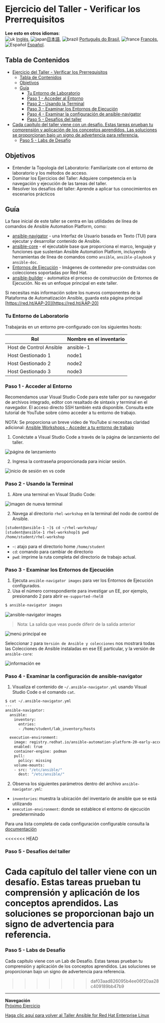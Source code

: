 # Ejercicio del Taller - Verificar los Prerrequisitos

**Lee esto en otros idiomas**:
<br>![uk](../../../images/uk.png) [Inglés](README.md),  ![japan](../../../images/japan.png)[日本語](README.ja.md), ![brazil](../../../images/brazil.png) [Português do Brasil](README.pt-br.md), ![france](../../../images/fr.png) [Francés](README.fr.md),![Español](../../../images/col.png) [Español](README.es.md).

## Tabla de Contenidos

- [Ejercicio del Taller - Verificar los Prerrequisitos](#ejercicio-del-taller---verificar-los-prerrequisitos)
  - [Tabla de Contenidos](#tabla-de-contenidos)
  - [Objetivos](#objetivos)
  - [Guía](#guía)
    - [Tu Entorno de Laboratorio](#tu-entorno-de-laboratorio)
    - [Paso 1 - Acceder al Entorno](#paso-1---acceder-al-entorno)
    - [Paso 2 - Usando la Terminal](#paso-2---usando-la-terminal)
    - [Paso 3 - Examinar los Entornos de Ejecución](#paso-3---examinar-los-entornos-de-ejecución)
    - [Paso 4 - Examinar la configuración de ansible-navigator](#paso-4---examinar-la-configuración-de-ansible-navigator)
    - [Paso 5 - Desafíos del taller](#paso-5---desafíos-del-taller)
- [Cada capítulo del taller viene con un desafío. Estas tareas prueban tu comprensión y aplicación de los conceptos aprendidos. Las soluciones se proporcionan bajo un signo de advertencia para referencia.](#cada-capítulo-del-taller-viene-con-un-desafío-estas-tareas-prueban-tu-comprensión-y-aplicación-de-los-conceptos-aprendidos-las-soluciones-se-proporcionan-bajo-un-signo-de-advertencia-para-referencia)
    - [Paso 5 - Labs de Desafío](#paso-5---labs-de-desafío)

## Objetivos

* Entender la Topología del Laboratorio: Familiarízate con el entorno de laboratorio y los métodos de acceso.
* Dominar los Ejercicios del Taller: Adquiere competencia en la navegación y ejecución de las tareas del taller.
* Resolver los desafíos del taller: Aprende a aplicar tus conocimientos en escenarios prácticos

## Guía

La fase inicial de este taller se centra en las utilidades de línea de comandos de Ansible Automation Platform, como:


- [ansible-navigator](https://github.com/ansible/ansible-navigator) - una Interfaz de Usuario basada en Texto (TUI) para ejecutar y desarrollar contenido de Ansible.
- [ansible-core](https://docs.ansible.com/core.html) - el ejecutable base que proporciona el marco, lenguaje y funciones que sustentan Ansible Automation Platform, incluyendo herramientas de línea de comandos como `ansible`, `ansible-playbook` y `ansible-doc`.
- [Entornos de Ejecución](https://docs.redhat.com/en/documentation/red_hat_ansible_automation_platform/latest/html/using_automation_execution/index) - Imágenes de contenedor pre-construidas con colecciones soportadas por Red Hat.
- [ansible-builder](https://github.com/ansible/ansible-builder) - automatiza el proceso de construcción de Entornos de Ejecución. No es un enfoque principal en este taller.

Si necesitas más información sobre los nuevos componentes de la Plataforma de Automatización Ansible, guarda esta página principal [https://red.ht/AAP-20](https://red.ht/AAP-20)


### Tu Entorno de Laboratorio

Trabajarás en un entorno pre-configurado con los siguientes hosts:


| Rol                   | Nombre en el inventario |
| ---------------------| -----------------------|
| Host de Control Ansible | ansible-1      |
| Host Gestionado 1       | node1          |
| Host Gestionado 2       | node2          |
| Host Gestionado 3       | node3          |

### Paso 1 - Acceder al Entorno

Recomendamos usar Visual Studio Code para este taller por su navegador de archivos integrado, editor con resaltado de sintaxis y terminal en el navegador. El acceso directo SSH también está disponible. Consulta este tutorial de YouTube sobre cómo acceder a tu entorno de trabajo.

NOTA: Se proporciona un breve video de YouTube si necesitas claridad adicional:
[Ansible Workshops - Acceder a tu entorno de trabajo](https://youtu.be/Y_Gx4ZBfcuk)


1. Conéctate a Visual Studio Code a través de la página de lanzamiento del taller.

  ![página de lanzamiento](images/launch_page.png)

2. Ingresa la contraseña proporcionada para iniciar sesión.

  ![inicio de sesión en vs code](images/vscode_login.png)


### Paso 2 - Usando la Terminal

1. Abre una terminal en Visual Studio Code:

  ![imagen de nueva terminal](images/vscode-new-terminal.png)

2. Navega al directorio `rhel-workshop` en la terminal del nodo de control de Ansible.

```bash
[student@ansible-1 ~]$ cd ~/rhel-workshop/
[student@ansible-1 rhel-workshop]$ pwd
/home/student/rhel-workshop
```

* `~`: atajo para el directorio home `/home/student`
* `cd`: comando para cambiar de directorio
* `pwd`: imprime la ruta completa del directorio de trabajo actual.

### Paso 3 - Examinar los Entornos de Ejecución

1. Ejecuta `ansible-navigator images` para ver los Entornos de Ejecución configurados.
2. Usa el número correspondiente para investigar un EE, por ejemplo, presionando 2 para abrir `ee-supported-rhel8`

```bash
$ ansible-navigator images
```

![ansible-navigator images](images/navigator-images.png)


> Nota: La salida que veas puede diferir de la salida anterior


![menú principal ee](images/navigator-ee-menu.png)

Seleccionar `2` para `Versión de Ansible y colecciones` nos mostrará todas las Colecciones de Ansible instaladas en ese EE particular, y la versión de `ansible-core`:

![información ee](images/navigator-ee-collections.png)

### Paso 4 - Examinar la configuración de ansible-navigator

1. Visualiza el contenido de `~/.ansible-navigator.yml` usando Visual Studio Code o el comando `cat`.

```bash
$ cat ~/.ansible-navigator.yml
---
ansible-navigator:
  ansible:
    inventory:
      entries:
      - /home/student/lab_inventory/hosts

  execution-environment:
    image: registry.redhat.io/ansible-automation-platform-20-early-access/ee-supported-rhel8:2.0.0
    enabled: true
    container-engine: podman
    pull:
      policy: missing
    volume-mounts:
    - src: "/etc/ansible/"
      dest: "/etc/ansible/"
```

2. Observa los siguientes parámetros dentro del archivo `ansible-navigator.yml`:

* `inventories`: muestra la ubicación del inventario de ansible que se está utilizando
* `execution-environment`: donde se establece el entorno de ejecución predeterminado

Para una lista completa de cada configuración configurable consulta la [documentación](https://ansible.readthedocs.io/projects/navigator/settings/)

<<<<<<< HEAD
### Paso 5 - Desafíos del taller

Cada capítulo del taller viene con un desafío. Estas tareas prueban tu comprensión y aplicación de los conceptos aprendidos. Las soluciones se proporcionan bajo un signo de advertencia para referencia.
=======
### Paso 5 - Labs de Desafío

Cada capítulo viene con un Lab de Desafío. Estas tareas prueban tu comprensión y aplicación de los conceptos aprendidos. Las soluciones se proporcionan bajo un signo de advertencia para referencia.
>>>>>>> daf03aad826095b4ee06f20aa28c409189bb47b9


----
**Navegación**
<br>
[Próximo Ejercicio](../1.2-thebasics/README.es.md)

[Haga clic aquí para volver al Taller Ansible for Red Hat Enterprise Linux](../README.es.md#section-1---ansible-engine-exercises)
